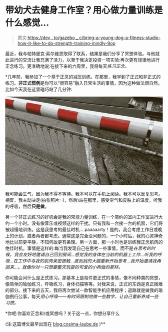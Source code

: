 # 带幼犬去健身工作室？用心做力量训练是什么感觉...

> 原文:[https://dev . to/gazebo _ c/bring-a-young-dog-a-fitness-studio-how-it-like-to-do-strength-training-mindly-9op](https://dev.to/gazebo_c/bringing-a-young-dog-to-a-fitness-studio-how-it-is-like-to-do-strength-training-mindfully-9op)

最近，我与帕特里克·索尔维恩取得了联系，结果是我们分享了冥想体验。与他就此进行的交流让我充满了活力，以至于我决定投资一项实验:再次更有规律地进行正念练习。更准确地说:在接下来的六周里，我将每天*练习正念。*

 *几年前，我参加了一个基于正念的减压训练。在那里，我学到了正式和非正式的练习。**非正式惯例**是你可以“很容易”融入日常生活的事情，因为这种做法很自然。比如今天我在这里碰巧站了几分钟:

[![mindful barrier](img/8f224752e0144621ab26c0026f536de8.png)](https://res.cloudinary.com/practicaldev/image/fetch/s--X8Kyr7bN--/c_limit%2Cf_auto%2Cfl_progressive%2Cq_auto%2Cw_880/http://blog.cosima-laube.img/7/7/e/7/9/77e79b64d251a3b8ca606429cb29e40a492a099f-mindfulbarrier.jpeg%3FcropResize%3D800%2C400)

我可能会生气，因为我不得不等待。我本可以在手机上阅读。我本可以反复思考。相反，我主动决定(拍张照片:-)，然后)站在那里，感受空气和皮肤上的温度，听我的呼吸，然后**只是做**。

另一个非正式练习的好机会是我的常规力量训练，在一个简约的室内工作室进行大约一个小时。没有像音乐或视频这样的干扰。只有我和一台接一台的机器，它们将被超慢地训练。这是我思考的最佳时机....paaaaarty！是的，我会考虑工作日或晚上的计划，或者两者都考虑。通常这是完全没问题的，一个小时后，我的心灵神奇地比以前更平静，不知何故更有条理。另一方面，那一小时也是训练我正念肌肉的绝佳时机。事情是这样的:每当我发现自己在思考一些事情，而不是*在思考的时候，我会友好地邀请自己回到房间...感觉我的身体在当前的机器上工作...听我的呼吸...在工作中与我的肌肉亲密接触...直到我的大脑重新开始思考...我开始邀请我再回来...。就像你对一只想要整天玩耍的可爱的小狗做的那样。*

你可能会问什么是正式练习。那基本上是每件更正式的事情，像不同种类的冥想，像简单的瑜伽练习，呼吸练习，身体扫描等等。对我来说，正式的东西是真正困难的部分。接下来的五天，我将再次尝试一款智能手机应用程序；退路就是做我的瑜伽例行公事，每天*用心呼吸——有时间限制地做一些数字，让自己重新养成一些习惯。*

 *你呢:你喜欢正念和/或冥想吗？关于这一点，你想分享什么

(注:这篇博文最早出现在 [blog.cosima-laube.de](http://blog.cosima-laube.de/blog/20170901_strengthTrainingWithAYoungDog) )**